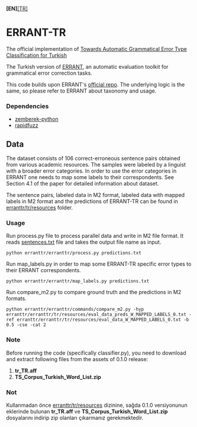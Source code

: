 **[EN]**[[TR]](README_tr.md)

# ERRANT-TR
The official implementation of [Towards Automatic Grammatical Error Type Classification for Turkish](https://aclanthology.org/2023.eacl-srw.14/)

The Turkish version of [ERRANT](https://www.aclweb.org/anthology/P17-1074/), an automatic evaluation toolkit for grammatical error correction tasks.

This code builds upon ERRANT's [official repo](https://github.com/chrisjbryant/errant). The underlying logic is the same, so please refer to ERRANT about
taxonomy and usage.

### Dependencies
- [zemberek-python](https://github.com/loodos/zemberek-python)
- [rapidfuzz](https://github.com/maxbachmann/RapidFuzz)


## Data

The dataset consists of 106 correct-erroneous sentence pairs obtained from various academic resources. The samples were 
labeled by a linguist with a broader error categories. In order to use the error categories in ERRANT one needs to map 
some labels to their correspondents. See Section 4.1 of the paper for detailed information about dataset.

The sentence pairs, labeled data in M2 format, labeled data with mapped labels in M2 format and the predictions of ERRANT-TR
can be found in [erranttr/tr/resources](erranttr/tr/resources) folder.

### Usage

Run process.py file to process parallel data and write in M2 file format. It
reads [sentences.txt](erranttr/tr/resources/sentences.txt) file and takes the output file name as input. 

`python erranttr/erranttr/process.py predictions.txt`

Run map_labels.py in order to map some ERRANT-TR specific error types to their ERRANT correspondents.

`python erranttr/erranttr/map_labels.py predictions.txt`

Run compare_m2.py to compare ground truth and the predictions in M2 formats.

```
python erranttr/erranttr/commands/compare_m2.py -hyp erranttr/erranttr/tr/resources/eval_data_preds_W_MAPPED_LABELS_0.txt -ref erranttr/erranttr/tr/resources/eval_data_W_MAPPED_LABELS_0.txt -b 0.5 -cse -cat 2
```

### Note

Before running the code (specifically classifier.py), you need to download and extract following files
from the assets of 0.1.0 release:
1. **tr_TR.aff**
2. **TS_Corpus_Turkish_Word_List.zip**


### Not
Kullanmadan önce [erranttr/tr/resources](erranttr/tr/resources) dizinine,
sağda 0.1.0 versiyonunun eklerinde bulunan **tr_TR.aff** ve 
**TS_Corpus_Turkish_Word_List.zip** dosyalarını indirip zip olanları 
çıkarmanız gerekmektedir. 